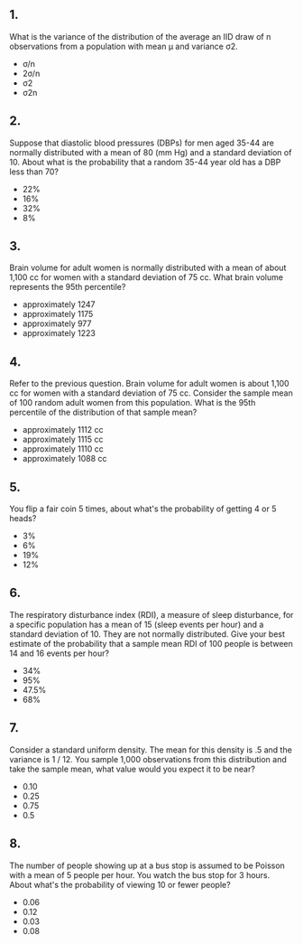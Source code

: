 ## 1. 

What is the variance of the distribution of the average an IID draw of
n observations from a population with mean μ and variance σ2.

* σ/n
* 2σ/n
* σ2
* σ2n

## 2. 

Suppose that diastolic blood pressures (DBPs) for men aged 35-44 are
normally distributed with a mean of 80 (mm Hg) and a standard
deviation of 10. About what is the probability that a random 35-44
year old has a DBP less than 70?

* 22%
* 16%
* 32%
* 8%

## 3. 

Brain volume for adult women is normally distributed with a mean of
about 1,100 cc for women with a standard deviation of 75 cc. What
brain volume represents the 95th percentile?

* approximately 1247
* approximately 1175
* approximately 977
* approximately 1223

## 4. 

Refer to the previous question. Brain volume for adult women is about
1,100 cc for women with a standard deviation of 75 cc. Consider the
sample mean of 100 random adult women from this population. What is
the 95th percentile of the distribution of that sample mean?

* approximately 1112 cc
* approximately 1115 cc
* approximately 1110 cc
* approximately 1088 cc

## 5. 

You flip a fair coin 5 times, about what's the probability of getting
4 or 5 heads?

* 3%
* 6%
* 19%
* 12%

## 6. 

The respiratory disturbance index (RDI), a measure of sleep
disturbance, for a specific population has a mean of 15 (sleep events
per hour) and a standard deviation of 10. They are not normally
distributed. Give your best estimate of the probability that a sample
mean RDI of 100 people is between 14 and 16 events per hour?

* 34%
* 95%
* 47.5%
* 68%

## 7. 

Consider a standard uniform density. The mean for this density is .5
and the variance is 1 / 12. You sample 1,000 observations from this
distribution and take the sample mean, what value would you expect it
to be near?

* 0.10
* 0.25
* 0.75
* 0.5

## 8. 

The number of people showing up at a bus stop is assumed to be Poisson
with a mean of 5 people per hour. You watch the bus stop for 3
hours. About what's the probability of viewing 10 or fewer people?

* 0.06
* 0.12
* 0.03
* 0.08
